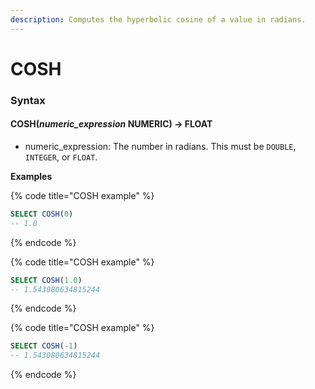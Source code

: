 ```yaml
---
description: Computes the hyperbolic cosine of a value in radians.
---
```


# COSH

### Syntax <a href="#syntax" id="syntax"></a>

#### COSH(_numeric\_expression_ NUMERIC) → FLOAT <a href="#coshnumeric_expression-numeric--float" id="coshnumeric_expression-numeric--float"></a>

* numeric\_expression: The number in radians. This must be `DOUBLE`, `INTEGER`, or `FLOAT`.

**Examples**

{% code title="COSH example" %}
```sql
SELECT COSH(0)
-- 1.0
```
{% endcode %}

{% code title="COSH example" %}
```sql
SELECT COSH(1.0)
-- 1.543080634815244
```
{% endcode %}

{% code title="COSH example" %}
```sql
SELECT COSH(-1)
-- 1.543080634815244
```
{% endcode %}
